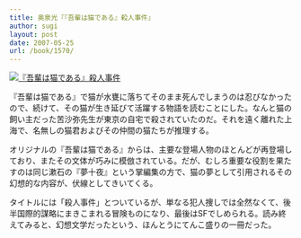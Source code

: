```yaml
---
title: 奥泉光『『吾輩は猫である』殺人事件』
author: sugi
layout: post
date: 2007-05-25
url: /book/1570/
---
```

<a href="http://www.amazon.co.jp/exec/obidos/ASIN/4101284210/chezsugi-22/ref=nosim/" name="amazletlink" target="_blank"><img src="http://i1.wp.com/ec2.images-amazon.com/images/I/513RP5240WL.SL160.jpg?w=660" alt="『吾輩は猫である』殺人事件" class="alignleft" data-recalc-dims="1" /></a>

『吾輩は猫である』で猫が水甕に落ちてそのまま死んでしまうのは忍びなかったので、続けて、その猫が生き延びて活躍する物語を読むことにした。なんと猫の飼い主だった苦沙弥先生が東京の自宅で殺されていたのだ。それを遠く離れた上海で、名無しの猫君およびその仲間の猫たちが推理する。

オリジナルの『吾輩は猫である』からは、主要な登場人物のほとんどが再登場しており、またその文体が巧みに模倣されている。だが、むしろ重要な役割を果たすのは同じ漱石の『夢十夜』という掌編集の方で、猫の夢として引用されるその幻想的な内容が、伏線としてきいてくる。

タイトルには「殺人事件」とついているが、単なる犯人捜しでは全然なくて、後半国際的謀略にまきこまれる冒険ものになり、最後はSFでしめられる。読み終えてみると、幻想文学だったという、ほんとうにてんこ盛りの一冊だった。

